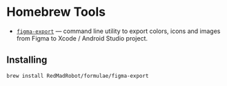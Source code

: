 # Homebrew Tools

- [`figma-export`](https://github.com/RedMadRobot/figma-export) — command line utility to export colors, icons and images from Figma to Xcode / Android Studio project.

## Installing

```
brew install RedMadRobot/formulae/figma-export
```